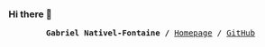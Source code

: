 ### Hi there 👋

<p><pre align="center">
<strong>Gabriel Nativel-Fontaine /</strong> <a href="#">Homepage</a> / <a href="https://github.com/Gab1i">GitHub</a>
</pre></p>

<br/>

